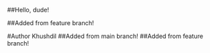 ##Hello, dude!

##Added from feature branch!

#Author Khushdil
##Added from main branch!
##Added from feature branch!
